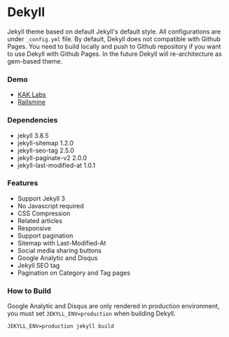 # Dekyll

Jekyll theme based on default Jekyll's default style. All configurations are under `_config.yml` file.
By default, Dekyll does not compatible with Github Pages.
You need to build locally and push to Github repository if you want to use Dekyll with Github Pages. In the future Dekyll will re-architecture as gem-based theme.

### Demo
* [KAK Labs](https://www.kaklabs.com)
* [Railsmine](https://www.railsmine.net)

### Dependencies
* jekyll 3.8.5
* jekyll-sitemap 1.2.0
* jekyll-seo-tag 2.5.0
* jekyll-paginate-v2 2.0.0
* jekyll-last-modified-at 1.0.1

### Features
* Support Jekyll 3
* No Javascript required
* CSS Compression
* Related articles
* Responsive
* Support pagination
* Sitemap with Last-Modified-At
* Social media sharing buttons
* Google Analytic and Disqus
* Jekyll SEO tag
* Pagination on Category and Tag pages

### How to Build
Google Analytic and Disqus are only rendered in production environment, you must set `JEKYLL_ENV=production` when building Dekyll.

```
JEKYLL_ENV=production jekyll build
```
